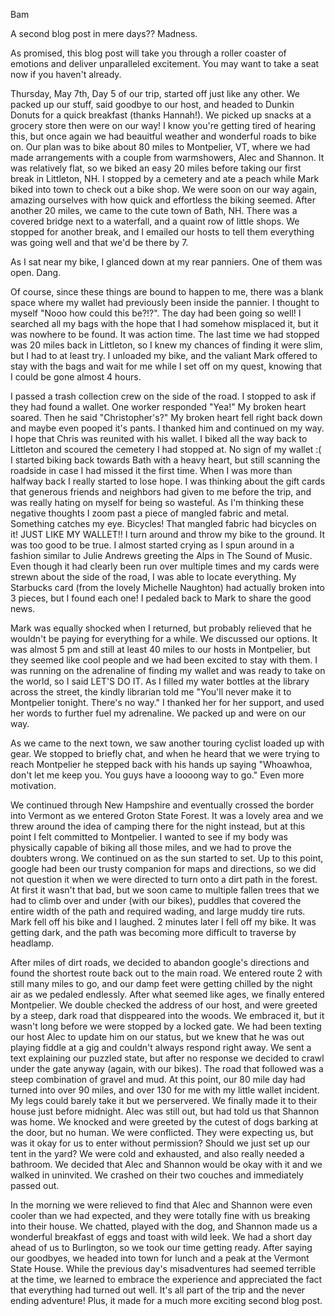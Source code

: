 Bam

A second blog post in mere days??
Madness.

As promised, this blog post will take you through a roller coaster of emotions and deliver unparalleled excitement. You may want to take a seat now if you haven't already.

Thursday, May 7th, Day 5 of our trip, started off just like any other. We packed up our stuff, said goodbye to our host, and headed to Dunkin Donuts for a quick breakfast (thanks Hannah!). We picked up snacks at a grocery store then were on our way! I know you're getting tired of hearing this, but once again we had beauitful weather and wonderful roads to bike on. Our plan was to bike about 80 miles to Montpelier, VT, where we had made arrangements with a couple from warmshowers, Alec and Shannon. It was relatively flat, so we biked an easy 20 miles before taking our first break in Littleton, NH. I stopped by a cemetery and ate a peach while Mark biked into town to check out a bike shop. We were soon on our way again, amazing ourselves with how quick and effortless the biking seemed. After another 20 miles, we came to the cute town of Bath, NH. There was a covered bridge next to a waterfall, and a quaint row of little shops. We stopped for another break, and I emailed our hosts to tell them everything was going well and that we'd be there by 7. 

As I sat near my bike, I glanced down at my rear panniers. One of them was open. Dang. 

Of course, since these things are bound to happen to me, there was a blank space where my wallet had previously been inside the pannier. I thought to myself "Nooo how could this be?!?". The day had been going so well! I searched all my bags with the hope that I had somehow misplaced it, but it was nowhere to be found. It was action time. The last time we had stopped was 20 miles back in Littleton, so I knew my chances of finding it were slim, but I had to at least try. I unloaded my bike, and the valiant Mark offered to stay with the bags and wait for me while I set off on my quest, knowing that I could be gone almost 4 hours.

I passed a trash collection crew on the side of the road. I stopped to ask if they had found a wallet. One worker responded "Yea!"  My broken heart soared. Then he said "Christopher's?" My broken heart fell right back down and maybe even pooped it's pants. I thanked him and continued on my way. I hope that Chris was reunited with his wallet. I biked all the way back to Littleton and scoured the cemetery I had stopped at. No sign of my wallet :( I started biking back towards Bath with a heavy heart, but still scanning the roadside in case I had missed it the first time. When I was more than halfway back I really started to lose hope. I was thinking about the gift cards that generous friends and neighbors had given to me before the trip, and was really hating on myself for being so wasteful. As I'm thinking these negative thoughts I zoom past a piece of mangled fabric and metal. Something catches my eye. Bicycles! That mangled fabric had bicycles on it! JUST LIKE MY WALLET!! I turn around and throw my bike to the ground. It was too good to be true. I almost started crying as I spun around in a fashion similar to Julie Andrews greeting the Alps in The Sound of Music. Even though it had clearly been run over multiple times and my cards were strewn about the side of the road, I was able to locate everything. My Starbucks card (from the lovely Michelle Naughton) had actually broken into 3 pieces, but I found each one! I pedaled back to Mark to share the good news.

Mark was equally shocked when I returned, but probably relieved that he wouldn't be paying for everything for a while. We discussed our options. It was almost 5 pm and still at least 40 miles to our hosts in Montpelier, but they seemed like cool people and we had been excited to stay with them. I was running on the adrenaline of finding my wallet and was ready to take on the world, so I said LET'S DO IT. As I filled my water bottles at the library across the street, the kindly librarian told me "You'll never make it to Montpelier tonight. There's no way." I thanked her for her support, and used her words to further fuel my adrenaline. We packed up and were on our way.

As we came to the next town, we saw another touring cyclist loaded up with gear. We stopped to briefly chat, and when he heard that we were trying to reach Montpelier he stepped back with his hands up saying "Whoawhoa, don't let me keep you. You guys have a loooong way to go." Even more motivation.

We continued through New Hampshire and eventually crossed the border into Vermont as we entered Groton State Forest. It was a lovely area and we threw around the idea of camping there for the night instead, but at this point I felt committed to Montpelier. I wanted to see if my body was physically capable of biking all those miles, and we had to prove the doubters wrong. We continued on as the sun started to set. Up to this point, google had been our trusty companion for maps and directions, so we did not question it when we were directed to turn onto a dirt path in the forest. At first it wasn't that bad, but we soon came to multiple fallen trees that we had to climb over and under (with our bikes), puddles that covered the entire width of the path and required wading, and large muddy tire ruts. Mark fell off his bike and I laughed. 2 minutes later I fell off my bike. It was getting dark, and the path was becoming more difficult to traverse by headlamp. 

After miles of dirt roads, we decided to abandon google's directions and found the shortest route back out to the main road. We entered route 2 with still many miles to go, and our damp feet were getting chilled by the night air as we pedaled endlessly. After what seemed like ages, we finally entered Montpelier. We double checked the address of our host, and were greeted by a steep, dark road that disppeared into the woods. We embraced it, but it wasn't long before we were stopped by a locked gate. We had been texting our host Alec to update him on our status, but we knew that he was out playing fiddle at a gig and couldn't always respond right away. We sent a text explaining our puzzled state, but after no response we decided to crawl under the gate anyway (again, with our bikes). The road that followed was a steep combination of gravel and mud. At this point, our 80 mile day had turned into over 90 miles, and over 130 for me with my little wallet incident. My legs could barely take it but we perservered. We finally made it to their house just before midnight. Alec was still out, but had told us that Shannon was home. We knocked and were greeted by the cutest of dogs barking at the door, but no human. We were conflicted. They were expecting us, but was it okay for us to enter without permission? Should we just set up our tent in the yard? We were cold and exhausted, and also really needed a bathroom. We decided that Alec and Shannon would be okay with it and we walked in uninvited. We crashed on their two couches and immediately passed out.

In the morning we were relieved to find that Alec and Shannon were even cooler than we had expected, and they were totally fine with us breaking into their house. We chatted, played with the dog, and Shannon made us a wonderful breakfast of eggs and toast with wild leek. We had a short day ahead of us to Burlington, so we took our time getting ready. After saying our goodbyes, we headed into town for lunch and a peak at the Vermont State House. While the previous day's misadventures had seemed terrible at the time, we learned to embrace the experience and appreciated the fact that everything had turned out well. It's all part of the trip and the never ending adventure! Plus, it made for a much more exciting second blog post.
